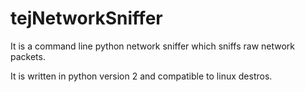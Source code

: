 # tejNetworkSniffer
It is a command line python network sniffer which sniffs raw network packets. 

It is written in python version 2 and compatible to linux destros.
